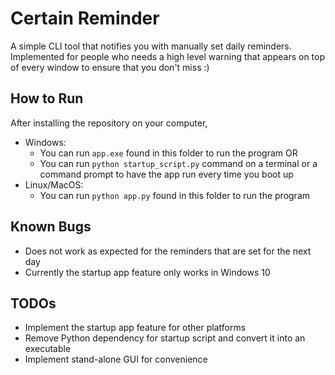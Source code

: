 # Certain Reminder
A simple CLI tool that notifies you with manually set daily reminders. Implemented for people who needs a high level warning
that appears on top of every window to ensure that you don't miss :)

## How to Run
After installing the repository on your computer, 
- Windows: 
    - You can run `app.exe` found in this folder to run the program OR
    - You can run `python startup_script.py` command on a terminal or a command prompt to have the app run every time you boot up
- Linux/MacOS:
    - You can run `python app.py` found in this folder to run the program

## Known Bugs
- Does not work as expected for the reminders that are set for the next day
- Currently the startup app feature only works in Windows 10

## TODOs
- Implement the startup app feature for other platforms
- Remove Python dependency for startup script and convert it into an executable
- Implement stand-alone GUI for convenience